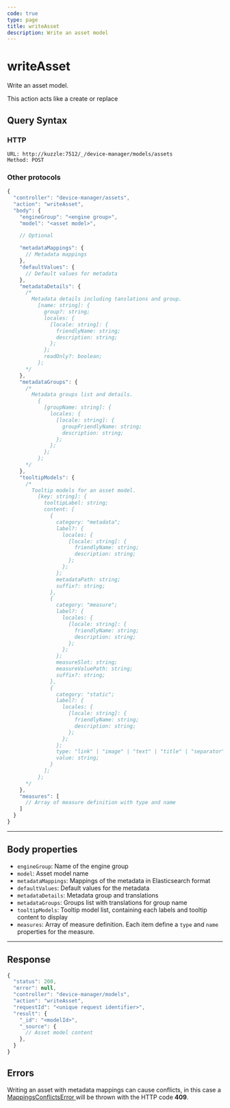 ```yaml
---
code: true
type: page
title: writeAsset
description: Write an asset model
---
```


# writeAsset

Write an asset model.

This action acts like a create or replace

## Query Syntax

### HTTP

```http
URL: http://kuzzle:7512/_/device-manager/models/assets
Method: POST
```

### Other protocols

```js
{
  "controller": "device-manager/assets",
  "action": "writeAsset",
  "body": {
    "engineGroup": "<engine group>",
    "model": "<asset model>",

    // Optional

    "metadataMappings": {
      // Metadata mappings
    },
    "defaultValues": {
      // Default values for metadata
    },
    "metadataDetails": {
      /*
        Metadata details including tanslations and group.
          [name: string]: {
            group?: string;
            locales: {
              [locale: string]: {
                friendlyName: string;
                description: string;
              };
            };
            readOnly?: boolean;
          };
      */
    },
    "metadataGroups": {
      /*
        Metadata groups list and details.
          {
            [groupName: string]: {
              locales: {
                [locale: string]: {
                  groupFriendlyName: string;
                  description: string;
                };
              };
            };
          };
      */
    },
    "tooltipModels": {
      /*
        Tooltip models for an asset model.
          [key: string]: {
            tooltipLabel: string;
            content: [
              {
                category: "metadata";
                label?: {
                  locales: {
                    [locale: string]: {
                      friendlyName: string;
                      description: string;
                    };
                  };
                };
                metadataPath: string;
                suffix?: string;
              },
              {
                category: "measure";
                label?: {
                  locales: {
                    [locale: string]: {
                      friendlyName: string;
                      description: string;
                    };
                  };
                };
                measureSlot: string;
                measureValuePath: string;
                suffix?: string;
              },
              {
                category: "static";
                label?: {
                  locales: {
                    [locale: string]: {
                      friendlyName: string;
                      description: string;
                    };
                  };
                };
                type: "link" | "image" | "text" | "title" | "separator";
                value: string;
              }
            ];
          };
      */
    },
    "measures": [
      // Array of measure definition with type and name
    ]
  }
}
```

---

## Body properties

- `engineGroup`: Name of the engine group
- `model`: Asset model name
- `metadataMappings`: Mappings of the metadata in Elasticsearch format
- `defaultValues`: Default values for the metadata
- `metadataDetails`: Metadata group and translations
- `metadataGroups`: Groups list with translations for group name 
- `tooltipModels`: Tooltip model list, containing each labels and tooltip content to display
- `measures`: Array of measure definition. Each item define a `type` and `name` properties for the measure.

---

## Response

```js
{
  "status": 200,
  "error": null,
  "controller": "device-manager/models",
  "action": "writeAsset",
  "requestId": "<unique request identifier>",
  "result": {
    "_id": "<modelId>",
    "_source": {
      // Asset model content
    },
  }
}
```

## Errors

Writing an asset with metadata mappings can cause conflicts, in this case a [ MappingsConflictsError ](../../../errors/mappings-conflicts/index.md) will be thrown with the HTTP code **409**.